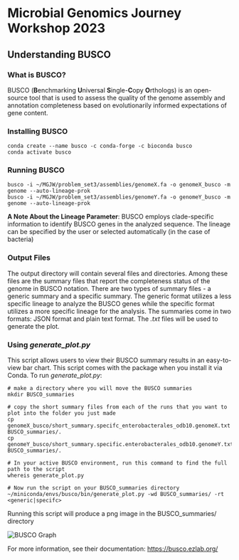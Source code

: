 # Microbial Genomics Journey Workshop 2023
## Understanding BUSCO

### What is BUSCO?
BUSCO (**B**enchmarking **U**niversal **S**ingle-**C**opy **O**rthologs) is an open-source tool that is used to assess the quality of the genome assembly and annotation completeness based on evolutionarily informed expectations of gene content. 

### Installing BUSCO
````
conda create --name busco -c conda-forge -c bioconda busco
conda activate busco
````

### Running BUSCO
````
busco -i ~/MGJW/problem_set3/assemblies/genomeX.fa -o genomeX_busco -m genome --auto-lineage-prok
busco -i ~/MGJW/problem_set3/assemblies/genomeY.fa -o genomeY_busco -m genome --auto-lineage-prok
````
**A Note About the Lineage Parameter**: BUSCO employs clade-specific information to identify BUSCO genes in the analyzed sequence. The lineage can be specified by the user or selected automatically (in the case of bacteria) 

### Output Files
The output directory will contain several files and directories. Among these files are the summary files that report the completeness status of the genome in BUSCO notation. There are two types of summary files - a generic summary and a specific summary. The generic format utilizes a less specific lineage to analyze the BUSCO genes while the specific format utilizes a more specific lineage for the analysis. The summaries come in two formats: JSON format and plain text format. The *.txt* files will be used to generate the plot.  

### Using *generate_plot.py*
This script allows users to view their BUSCO summary results in an easy-to-view bar chart. This script comes with the package when you install it via Conda. To run *generate_plot.py*:
````
# make a directory where you will move the BUSCO summaries
mkdir BUSCO_summaries

# copy the short summary files from each of the runs that you want to plot into the folder you just made
cp genomeX_busco/short_summary.specifc_enterobacterales_odb10.genomeX.txt BUSCO_summaries/.
cp genomeY_busco/short_summary.specific.enterobacterales_odb10.genomeY.txt BUSCO_summaries/.

# In your active BUSCO environment, run this command to find the full path to the script
whereis generate_plot.py

# Now run the script on your BUSCO_summaries directory
~/miniconda/envs/busco/bin/generate_plot.py -wd BUSCO_summaries/ -rt <generic|specifc> 
````
Running this script will produce a png image in the BUSCO_summaries/ directory

![BUSCO Graph](/Users/erintheiller/Downloads/busco/busco_figure.png)

For more information, see their documentation: https://busco.ezlab.org/
